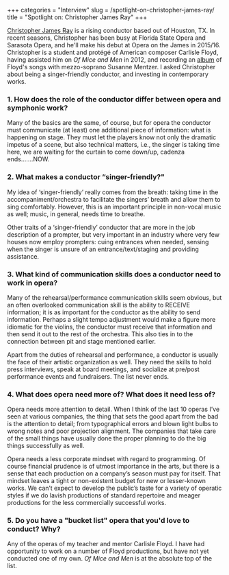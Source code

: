 +++
categories = "Interview"
slug = /spotlight-on-christopher-james-ray/
title = "Spotlight on: Christopher James Ray"
+++

[Christopher James Ray](/scene/people/christopher-james-ray/) is a rising conductor based out of Houston, TX. In recent seasons, Christopher has been busy at Florida State Opera and Sarasota Opera, and he'll make his debut at Opera on the James in 2015/16. Christopher is a student and protégé of American composer Carlisle Floyd, having assisted him on *Of Mice and Men* in 2012, and recording an [album](http://www.amazon.com/C-Floyd-Letter-Susanne-Mentzer/dp/B00G4U7UNK) of Floyd's songs with mezzo-soprano Susanne Mentzer. I asked Christopher about being a singer-friendly conductor, and investing in contemporary works.

### 1. How does the role of the conductor differ between opera and symphonic work?

Many of the basics are the same, of course, but for opera the conductor must communicate (at least) one additional piece of information: what is happening on stage. They must let the players know not only the dramatic impetus of a scene, but also technical matters, i.e., the singer is taking time here, we are waiting for the curtain to come down/up, cadenza ends.......NOW.

### 2. What makes a conductor “singer-friendly?"

My idea of ‘singer-friendly’ really comes from the breath: taking time in the accompaniment/orchestra to facilitate the singers’ breath and allow them to sing comfortably. However, this is an important principle in non-vocal music as well; music, in general, needs time to breathe. 

Other traits of a ‘singer-friendly’ conductor that are more in the job description of a prompter, but very important in an industry where very few houses now employ prompters: cuing entrances when needed, sensing when the singer is unsure of an entrance/text/staging and providing assistance.

### 3. What kind of communication skills does a conductor need to work in opera?

Many of the rehearsal/performance communication skills seem obvious, but an often overlooked communication skill is the ability to RECEIVE information; it is as important for the conductor as the ability to send information. Perhaps a slight tempo adjustment would make a figure more idiomatic for the violins, the conductor must receive that information and then send it out to the rest of the orchestra. This also ties in to the connection between pit and stage mentioned earlier.

Apart from the duties of rehearsal and performance, a conductor is usually the face of their artistic organization as well. They need the skills to hold press interviews, speak at board meetings, and socialize at pre/post performance events and fundraisers. The list never ends.

### 4. What does opera need more of? What does it need less of?

Opera needs more attention to detail. When I think of the last 10 operas I’ve seen at various companies, the thing that sets the good apart from the bad is the attention to detail; from typographical errors and blown light bulbs to wrong notes and poor projection alignment. The companies that take care of the small things have usually done the proper planning to do the big things successfully as well.

Opera needs a less corporate mindset with regard to programming. Of course financial prudence is of utmost importance in the arts, but there is a sense that each production on a company’s season must pay for itself. That mindset leaves a tight or non-existent budget for new or lesser-known works. We can’t expect to develop the public’s taste for a variety of operatic styles if we do lavish productions of standard repertoire and meager productions for the less commercially successful works.

### 5. Do you have a "bucket list" opera that you'd love to conduct? Why?

Any of the operas of my teacher and mentor Carlisle Floyd. I have had opportunity to work on a number of Floyd productions, but have not yet conducted one of my own. *Of Mice and Men* is at the absolute top of the list.
